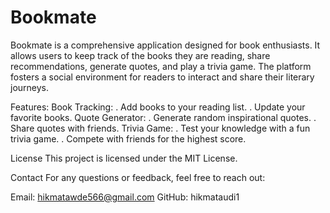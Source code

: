 # Bookmate
Bookmate is a comprehensive application designed for book enthusiasts. It allows users to keep track of the books they are reading, share recommendations, generate quotes, and play a trivia game. The platform fosters a social environment for readers to interact and share their literary journeys.

Features:
    Book Tracking:
    . Add books to your reading list.
    . Update your favorite books.
    Quote Generator:
    . Generate random inspirational quotes.
    . Share quotes with friends.
    Trivia Game:
    . Test your knowledge with a fun trivia game.
    . Compete with friends for the highest score.

License
This project is licensed under the MIT License.

Contact
For any questions or feedback, feel free to reach out:

Email: hikmatawde566@gmail.com
GitHub: hikmataudi1
